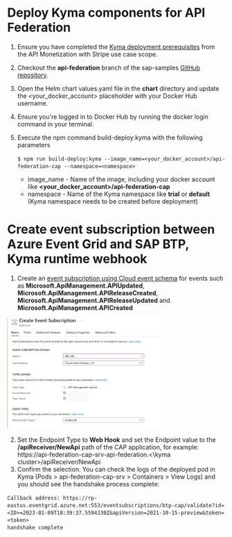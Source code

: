 # Deploy Kyma components for API Federation

1. Ensure you have completed the [Kyma deployment prerequisites](../03-APIMonetizationStripe/03-01-Deploy-kyma-components.md#prepare-the-kyma-deployment-prerequisites) from the API Monetization with Stripe use case scope.
2. Checkout the **api-federation** branch of the sap-samples [GitHub repository](https://github.com/SAP-samples/btp-create-api-integrations/tree/api-federation).
3. Open the Helm chart values.yaml file in the **chart** directory and update the <your_docker_account> placeholder with your Docker Hub username.
4. Ensure you're logged in to Docker Hub by running the docker login command in your terminal.
5. Execute the npm command build-deploy:kyma with the following parameters

    ```$ npm run build-deploy:kyma --image_name=<your_docker_account>/api-federation-cap --namespace=<namespace>```

     * image_name - Name of the image, including your docker account like **\<your_docker_account\>/api-federation-cap**
     * namespace - Name of the Kyma namespace like **trial** or **default** (Kyma namespace needs to be created before deployment)

# Create event subscription between Azure Event Grid and SAP BTP, Kyma runtime webhook

1. Create an [event subscription using Cloud event schema](https://docs.microsoft.com/en-us/azure/event-grid/event-schema-api-management?tabs=cloud-event-schema) for events such as **Microsoft.ApiManagement.APIUpdated**, **Microsoft.ApiManagement.APIReleaseCreated**, **Microsoft.ApiManagement.APIReleaseUpdated** and **Microsoft.ApiManagement.APICreated**

  [<img src="./img/create_event_subscription.png" width="70%">](./img/create_event_subscription.png)

2. Set the Endpoint Type to **Web Hook** and set the Endpoint value to the **/apiReceiver/NewApi** path of the CAP application, for example: https://api-federation-cap-srv-api-federation.<\kyma cluster\>/apiReceiver/NewApi
3. Confirm the selection. You can check the logs of the deployed pod in Kyma (Pods > api-federation-cap-srv > Containers > View Logs) and you should see the handshake process complete: 

  ```Callback address: https://rp-eastus.eventgrid.azure.net:553/eventsubscriptions/btp-cap/validate?id=<ID>=2023-01-09T18:39:37.5594330Z&apiVersion=2021-10-15-preview&token=<token>```<br>
  ```handshake complete```
